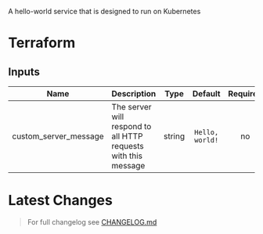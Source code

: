 A hello-world service that is designed to run on Kubernetes

# Terraform


## Inputs

| Name | Description | Type | Default | Required |
|------|-------------|:----:|:-----:|:-----:|
| custom_server_message | The server will respond to all HTTP requests with this message | string | `Hello, world!` | no |


# Latest Changes
> For full changelog see [CHANGELOG.md](CHANGELOG.md)
